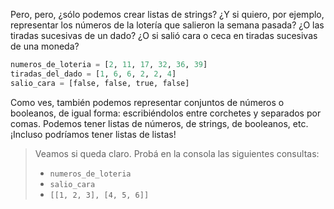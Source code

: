 Pero, pero, ¿sólo podemos crear listas de strings? ¿Y si quiero, por ejemplo, representar los números de la lotería que salieron la semana pasada? ¿O las tiradas sucesivas de un dado? ¿O si salió cara o ceca en tiradas sucesivas de una moneda?

```python
numeros_de_loteria = [2, 11, 17, 32, 36, 39]
tiradas_del_dado = [1, 6, 6, 2, 2, 4]
salio_cara = [false, false, true, false]
```

Como ves, también podemos representar conjuntos de números o booleanos, de igual forma: escribiéndolos entre corchetes y separados por comas. Podemos tener listas de números, de strings, de booleanos, etc. ¡Incluso podríamos tener listas de listas!

> Veamos si queda claro. Probá en la consola las siguientes consultas:
>
> * `numeros_de_loteria`
> * `salio_cara`
> * `[[1, 2, 3], [4, 5, 6]]`



